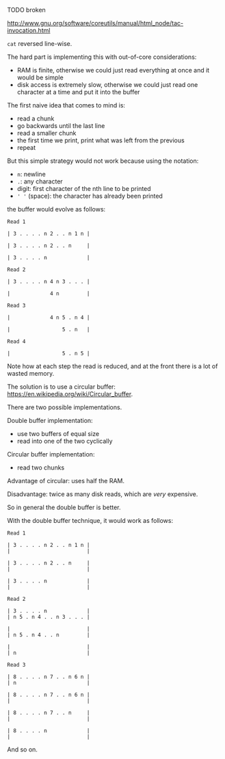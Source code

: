 TODO broken

<http://www.gnu.org/software/coreutils/manual/html_node/tac-invocation.html>

`cat` reversed line-wise.

The hard part is implementing this with out-of-core considerations:

- RAM is finite, otherwise we could just read everything at once and it would be simple
- disk access is extremely slow, otherwise we could just read one character at a time and put it into the buffer

The first naive idea that comes to mind is:

- read a chunk
- go backwards until the last line
- read a smaller chunk
- the first time we print, print what was left from the previous
- repeat

But this simple strategy would not work because using the notation:

- `n`: newline
- `.`: any character
- digit: first character of the nth line to be printed
- `' '` (space): the character has already been printed

the buffer would evolve as follows:

    Read 1

    | 3 . . . . n 2 . . n 1 n |

    | 3 . . . . n 2 . . n     |

    | 3 . . . . n             |

    Read 2

    | 3 . . . . n 4 n 3 . . . |

    |             4 n         |

    Read 3

    |             4 n 5 . n 4 |

    |                 5 . n   |

    Read 4

    |                 5 . n 5 |

Note how at each step the read is reduced, and at the front there is a lot of wasted memory.

The solution is to use a circular buffer: <https://en.wikipedia.org/wiki/Circular_buffer>.

There are two possible implementations.

Double buffer implementation:

- use two buffers of equal size
- read into one of the two cyclically

Circular buffer implementation:

- read two chunks

Advantage of circular: uses half the RAM.

Disadvantage: twice as many disk reads, which are *very* expensive.

So in general the double buffer is better.

With the double buffer technique, it would work as follows:

    Read 1

    | 3 . . . . n 2 . . n 1 n |
    |                         |

    | 3 . . . . n 2 . . n     |
    |                         |

    | 3 . . . . n             |
    |                         |

    Read 2

    | 3 . . . . n             |
    | n 5 . n 4 . . n 3 . . . |

    |                         |
    | n 5 . n 4 . . n         |

    |                         |
    | n                       |

    Read 3

    | 8 . . . . n 7 . . n 6 n |
    | n                       |

    | 8 . . . . n 7 . . n 6 n |
    |                         |

    | 8 . . . . n 7 . . n     |
    |                         |

    | 8 . . . . n             |
    |                         |

And so on.
